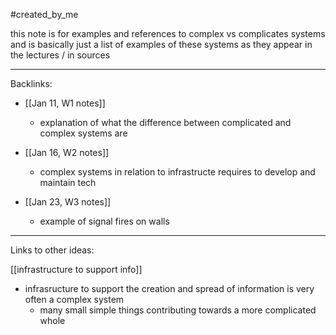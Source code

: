 #created_by_me 

this note is for examples and references to complex vs complicates systems and is basically just a list of examples of these systems as they appear in the lectures / in sources 

---
Backlinks: 

- [[Jan 11, W1 notes]]
	- explanation of what the difference between complicated and complex systems are 

- [[Jan 16, W2 notes]]
	- complex systems in relation to infrastructe requires to develop and maintain tech 

- [[Jan 23, W3 notes]] 
	- example of signal fires on walls 

---
Links to other ideas: 

[[infrastructure to support info]]
- infrasructure to support the creation and spread of information is very often a complex system 
	- many small simple things contributing towards a more complicated whole
